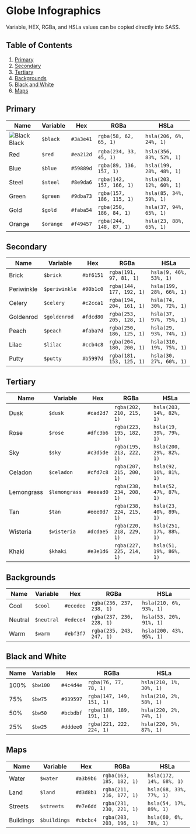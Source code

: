 # Globe Infographics

Variable, HEX, RGBa, and HSLa values can be copied directly into SASS.


## Table of Contents
1. [Primary](#primary)
3. [Secondary](#secondary)
4. [Tertiary](#tertiary)
5. [Backgrounds](#backgrounds)
6. [Black and White](#black-and-white)
7. [Maps](#maps)


## Primary

| Name    | Variable  | Hex       | RGBa                     | HSLa                     |
| ------- | --------- | --------- | ------------------------ | ------------------------ |
| ![Black](http://i.imgur.com/ZQtDeRG.png) Black   | `$black`  | `#3a3e41` | `rgba(58, 62, 65, 1)`    | `hsla(206, 6%, 24%, 1)`  |
| Red     | `$red`    | `#ea212d` | `rgba(234, 33, 45, 1)`   | `hsla(356, 83%, 52%, 1)` |
| Blue    | `$blue`   | `#59889d` | `rgba(89, 136, 157, 1)`  | `hsla(199, 28%, 48%, 1)` |
| Steel   | `$steel`  | `#8e9da6` | `rgba(142, 157, 166, 1)` | `hsla(203, 12%, 60%, 1)` |
| Green   | `$green`  | `#9dba73` | `rgba(157, 186, 115, 1)` | `hsla(85, 34%, 59%, 1)`  |
| Gold    | `$gold`   | `#faba54` | `rgba(250, 186, 84, 1)`  | `hsla(37, 94%, 65%, 1)`  |
| Orange  | `$orange` | `#f49457` | `rgba(244, 148, 87, 1)`  | `hsla(23, 88%, 65%, 1)`  |


## Secondary

| Name       | Variable      | Hex       | RGBa                     | HSLa                     |
| ---------- | ------------- | --------- | ------------------------ | ------------------------ |
| Brick      | `$brick`      | `#bf6151` | `rgba(191, 97, 81, 1)`   | `hsla(9, 46%, 53%, 1)`   |
| Periwinkle | `$periwinkle` | `#90b1c0` | `rgba(144, 177, 192, 1)` | `hsla(199, 28%, 66%, 1)` |
| Celery     | `$celery`     | `#c2cca1` | `rgba(194, 204, 161, 1)` | `hsla(74, 30%, 72%, 1)`  |
| Goldenrod  | `$goldenrod`  | `#fdcd80` | `rgba(253, 205, 128, 1)` | `hsla(37, 97%, 75%, 1)`  |
| Peach      | `$peach`      | `#faba7d` | `rgba(250, 186, 125, 1)` | `hsla(29, 93%, 74%, 1)`  |
| Lilac      | `$lilac`      | `#ccb4c8` | `rgba(204, 180, 200, 1)` | `hsla(310, 19%, 75%, 1)` |
| Putty      | `$putty`      | `#b5997d` | `rgba(181, 153, 125, 1)` | `hsla(30, 27%, 60%, 1)`  |


## Tertiary

| Name       | Variable       | Hex       | RGBa                     | HSLa                     |
| ---------- | -------------- | --------- | ------------------------ | ------------------------ |
| Dusk       | `$dusk`        | `#cad2d7` | `rgba(202, 210, 215, 1)` | `hsla(203, 14%, 82%, 1)` |
| Rose       | `$rose`        | `#dfc3b6` | `rgba(223, 195, 182, 1)` | `hsla(19, 39%, 79%, 1)`  |
| Sky        | `$sky`         | `#c3d5de` | `rgba(195, 213, 222, 1)` | `hsla(200, 29%, 82%, 1)` |
| Celadon    | `$celadon`     | `#cfd7c8` | `rgba(207, 215, 200, 1)` | `hsla(92, 16%, 81%, 1)`  |
| Lemongrass | `$lemongrass`  | `#eeead0` | `rgba(238, 234, 208, 1)` | `hsla(52, 47%, 87%, 1)`  |
| Tan        | `$tan`         | `#eee0d7` | `rgba(238, 224, 215, 1)` | `hsla(23, 40%, 89%, 1)`  |
| Wisteria   | `$wisteria`    | `#dcdae5` | `rgba(220, 218, 229, 1)` | `hsla(251, 17%, 88%, 1)` |
| Khaki      | `$khaki`       | `#e3e1d6` | `rgba(227, 225, 214, 1)` | `hsla(51, 19%, 86%, 1)`  |


## Backgrounds

| Name       | Variable   | Hex       | RGBa                     | HSLa                     |
| ---------- | ---------- | --------- | ------------------------ | ------------------------ |
| Cool       | `$cool`    | `#ecedee` | `rgba(236, 237, 238, 1)` | `hsla(210, 6%, 93%, 1)`  |
| Neutral    | `$neutral` | `#edece4` | `rgba(237, 236, 228, 1)` | `hsla(53, 20%, 91%, 1)`  |
| Warm       | `$warm`    | `#ebf3f7` | `rgba(235, 243, 247, 1)` | `hsla(200, 43%, 95%, 1)` |


## Black and White

| Name | Variable  | Hex      | RGBa                     | HSLa                    |
| ---- | --------- | -------- | ------------------------ | ----------------------- |
| 100% | `$bw100` | `#4c4d4e` | `rgba(76, 77, 78, 1)`    | `hsla(210, 1%, 30%, 1)` |
| 75%  | `$bw75`  | `#939597` | `rgba(147, 149, 151, 1)` | `hsla(210, 2%, 58%, 1)` |
| 50%  | `$bw50`  | `#bcbdbf` | `rgba(188, 189, 191, 1)` | `hsla(220, 2%, 74%, 1)` |
| 25%  | `$bw25`  | `#dddee0` | `rgba(221, 222, 224, 1)` | `hsla(220, 5%, 87%, 1)` |


## Maps

| Name      | Variable     | Hex       | RGBa                     | HSLa                     |
| --------- | ------------ | --------- | ------------------------ | ------------------------ |
| Water     | `$water`     | `#a3b9b6` | `rgba(163, 185, 182, 1)` | `hsla(172, 14%, 68%, 1)` |
| Land      | `$land`      | `#d3d8b1` | `rgba(211, 216, 177, 1)` | `hsla(68, 33%, 77%, 1)`  |
| Streets   | `$streets`   | `#e7e6dd` | `rgba(231, 230, 221, 1)` | `hsla(54, 17%, 89%, 1)`  |
| Buildings | `$buildings` | `#cbcbc4` | `rgba(203, 203, 196, 1)` | `hsla(60, 6%, 78%, 1)`   |
